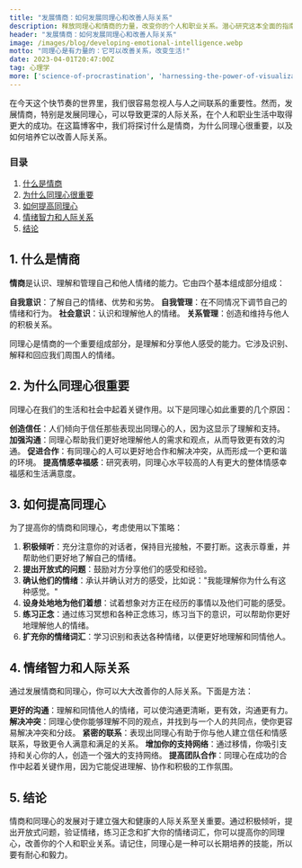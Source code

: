 ```yaml
---
title: "发展情商：如何发展同理心和改善人际关系"
description: 释放同理心和情商的力量，改变你的个人和职业关系。潜心研究这本全面的指南，以改善你的人际关系技能，提高你的情感幸福感!
header: "发展情商：如何发展同理心和改善人际关系"
image: /images/blog/developing-emotional-intelligence.webp
motto: "同理心是有力量的：它可以改善关系，改变生活!"
date: 2023-04-01T20:47:00Z
tag: 心理学
more: ['science-of-procrastination', 'harnessing-the-power-of-visualization']
---
```

在今天这个快节奏的世界里，我们很容易忽视人与人之间联系的重要性。然而，发展情商，特别是发展同理心，可以导致更深的人际关系，在个人和职业生活中取得更大的成功。在这篇博客中，我们将探讨什么是情商，为什么同理心很重要，以及如何培养它以改善人际关系。

### 目录

1. [什么是情商](#what)
2. [为什么同理心很重要](#why)
3. [如何提高同理心](#empathy)
4. [情绪智力和人际关系](#relationships)
5. [结论](#conclusion)

<a name="what"></a>

## 1. 什么是情商

**情商**是认识、理解和管理自己和他人情绪的能力。它由四个基本组成部分组成：

**自我意识**：了解自己的情绪、优势和劣势。
**自我管理**：在不同情况下调节自己的情绪和行为。
**社会意识**：认识和理解他人的情绪。
**关系管理**：创造和维持与他人的积极关系。

同理心是情商的一个重要组成部分，是理解和分享他人感受的能力。它涉及识别、解释和回应我们周围人的情绪。

<a name="why"></a>

## 2. 为什么同理心很重要

同理心在我们的生活和社会中起着关键作用。以下是同理心如此重要的几个原因：

**创造信任**：人们倾向于信任那些表现出同理心的人，因为这显示了理解和支持。
**加强沟通**：同理心帮助我们更好地理解他人的需求和观点，从而导致更有效的沟通。
**促进合作**：有同理心的人可以更好地合作和解决冲突，从而形成一个更和谐的环境。
**提高情感幸福感**：研究表明，同理心水平较高的人有更大的整体情感幸福感和生活满意度。

<a name="empathy"></a>

## 3. 如何提高同理心

为了提高你的情商和同理心，考虑使用以下策略：

1. **积极倾听**：充分注意你的对话者，保持目光接触，不要打断。这表示尊重，并帮助他们更好地了解自己的情绪。
2. **提出开放式的问题**：鼓励对方分享他们的感受和经验。
3. **确认他们的情绪**：承认并确认对方的感受，比如说："我能理解你为什么有这种感觉。"
4. **设身处地地为他们着想**：试着想象对方正在经历的事情以及他们可能的感受。
5. **练习正念**：通过练习冥想和各种正念练习，练习当下的意识，可以帮助你更好地理解他人的情绪。
6. **扩充你的情绪词汇**：学习识别和表达各种情绪，以便更好地理解和同情他人。

<a name="relationships"></a>

## 4. 情绪智力和人际关系

通过发展情商和同理心，你可以大大改善你的人际关系。下面是方法：

**更好的沟通**：理解和同情他人的情绪，可以使沟通更清晰，更有效，沟通更有力。
**解决冲突**：同理心使你能够理解不同的观点，并找到与一个人的共同点，使你更容易解决冲突和分歧。
**紧密的联系**：表现出同理心有助于你与他人建立信任和情感联系，导致更令人满意和满足的关系。
**增加你的支持网络**：通过移情，你吸引支持和关心你的人，创造一个强大的支持网络。
**提高团队合作**：同理心在成功的合作中起着关键作用，因为它能促进理解、协作和积极的工作氛围。

<a name="conclusion"></a>

## 5. 结论

情商和同理心的发展对于建立强大和健康的人际关系至关重要。通过积极倾听，提出开放式问题，验证情绪，练习正念和扩大你的情绪词汇，你可以提高你的同理心，改善你的个人和职业关系。请记住，同理心是一种可以长期培养的技能，所以要有耐心和毅力。
